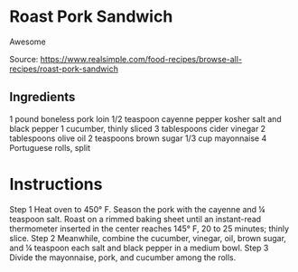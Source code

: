# Roast Pork Sandwich


Awesome

Source: https://www.realsimple.com/food-recipes/browse-all-recipes/roast-pork-sandwich

## Ingredients

1 pound boneless pork loin 
1/2 teaspoon cayenne pepper 
kosher salt and black pepper 
1 cucumber, thinly sliced 
3 tablespoons cider vinegar 
2 tablespoons olive oil 
2 teaspoons brown sugar 
1/3 cup mayonnaise 
4 Portuguese rolls, split


# Instructions

Step 1
Heat oven to 450° F. Season the pork with the cayenne and ¼ teaspoon salt. Roast on a rimmed baking sheet until an instant-read thermometer inserted in the center reaches 145° F, 20 to 25 minutes; thinly slice.
Step 2
Meanwhile, combine the cucumber, vinegar, oil, brown sugar, and ¼ teaspoon each salt and black pepper in a medium bowl.
Step 3
Divide the mayonnaise, pork, and cucumber among the rolls.
